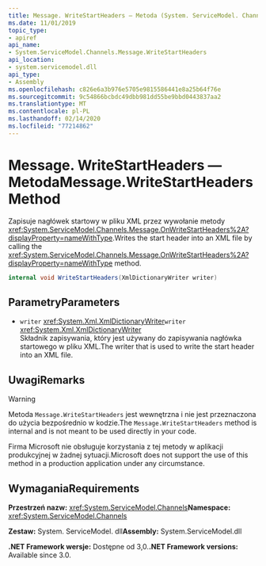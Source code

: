 ```yaml
---
title: Message. WriteStartHeaders — Metoda (System. ServiceModel. Channels)
ms.date: 11/01/2019
topic_type:
- apiref
api_name:
- System.ServiceModel.Channels.Message.WriteStartHeaders
api_location:
- system.servicemodel.dll
api_type:
- Assembly
ms.openlocfilehash: c826e6a3b976e5705e9815586441e8a25b64f76e
ms.sourcegitcommit: 9c54866bcbdc49dbb981dd55be9bbd0443837aa2
ms.translationtype: MT
ms.contentlocale: pl-PL
ms.lasthandoff: 02/14/2020
ms.locfileid: "77214862"
---
```

# <a name="messagewritestartheaders-method"></a><span data-ttu-id="f65bc-102">Message. WriteStartHeaders — Metoda</span><span class="sxs-lookup"><span data-stu-id="f65bc-102">Message.WriteStartHeaders Method</span></span>

<span data-ttu-id="f65bc-103">Zapisuje nagłówek startowy w pliku XML przez wywołanie metody <xref:System.ServiceModel.Channels.Message.OnWriteStartHeaders%2A?displayProperty=nameWithType>.</span><span class="sxs-lookup"><span data-stu-id="f65bc-103">Writes the start header into an XML file by calling the <xref:System.ServiceModel.Channels.Message.OnWriteStartHeaders%2A?displayProperty=nameWithType> method.</span></span>

```csharp
internal void WriteStartHeaders(XmlDictionaryWriter writer)
```

## <a name="parameters"></a><span data-ttu-id="f65bc-104">Parametry</span><span class="sxs-lookup"><span data-stu-id="f65bc-104">Parameters</span></span>

- <span data-ttu-id="f65bc-105">`writer` <xref:System.Xml.XmlDictionaryWriter></span><span class="sxs-lookup"><span data-stu-id="f65bc-105">`writer` <xref:System.Xml.XmlDictionaryWriter></span></span>\
  <span data-ttu-id="f65bc-106">Składnik zapisywania, który jest używany do zapisywania nagłówka startowego w pliku XML.</span><span class="sxs-lookup"><span data-stu-id="f65bc-106">The writer that is used to write the start header into an XML file.</span></span>

## <a name="remarks"></a><span data-ttu-id="f65bc-107">Uwagi</span><span class="sxs-lookup"><span data-stu-id="f65bc-107">Remarks</span></span>

> [!WARNING]
> <span data-ttu-id="f65bc-108">Metoda `Message.WriteStartHeaders` jest wewnętrzna i nie jest przeznaczona do użycia bezpośrednio w kodzie.</span><span class="sxs-lookup"><span data-stu-id="f65bc-108">The `Message.WriteStartHeaders` method is internal and is not meant to be used directly in your code.</span></span>
>
> <span data-ttu-id="f65bc-109">Firma Microsoft nie obsługuje korzystania z tej metody w aplikacji produkcyjnej w żadnej sytuacji.</span><span class="sxs-lookup"><span data-stu-id="f65bc-109">Microsoft does not support the use of this method in a production application under any circumstance.</span></span>

## <a name="requirements"></a><span data-ttu-id="f65bc-110">Wymagania</span><span class="sxs-lookup"><span data-stu-id="f65bc-110">Requirements</span></span>

<span data-ttu-id="f65bc-111">**Przestrzeń nazw:** <xref:System.ServiceModel.Channels></span><span class="sxs-lookup"><span data-stu-id="f65bc-111">**Namespace:** <xref:System.ServiceModel.Channels></span></span>

<span data-ttu-id="f65bc-112">**Zestaw:** System. ServiceModel. dll</span><span class="sxs-lookup"><span data-stu-id="f65bc-112">**Assembly:** System.ServiceModel.dll</span></span>

<span data-ttu-id="f65bc-113">**.NET Framework wersje:** Dostępne od 3,0.</span><span class="sxs-lookup"><span data-stu-id="f65bc-113">**.NET Framework versions:** Available since 3.0.</span></span>
